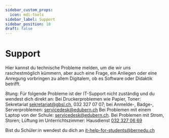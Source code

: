 ```yaml
---
sidebar_custom_props:
  icon: mdi-tools
sidebar_label: Support
sidebar_position: 10
draft: false
---
```


#  Support

<Features />


 Hier kannst du technische Probleme melden, um die wir uns raschestmöglich kümmern, aber auch eine Frage, ein Anliegen oder eine Anregung vorbringen zu allem Digitalem, ob es Software oder Didaktik betrifft. 

8tung: Für folgende Probleme ist der IT-Support nicht zuständig und du wendest dich direkt an: 
Bei Druckerproblemen wie Papier, Toner: Sekretariat sekretariat@gbsl.ch, 032 327 07 07; bei Anmelde-, Badge-, Serverproblemen: servicedesk@edubern.ch
Bei Problemen mit einem Laptop von der Schule: servicedesk@edubern.ch.
Bei Problemen mit Strom, Storen; Lüftung im Unterrichtszimmer: Hausdienst <a href="tel:+41323270669"> 032 327 06 69</a>

Bist du Schüler:in wendest du dich an it-help-for-students@bernedu.ch